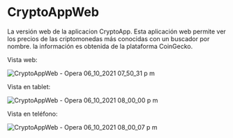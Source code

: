 # CryptoAppWeb

La versión web de la aplicacion CryptoApp. Esta aplicación web permite ver los precios de las criptomonedas más conocidas con un buscador por nombre. la información es obtenida de la plataforma CoinGecko.

Vista web:

![CryptoAppWeb - Opera 06_10_2021 07_50_31 p  m](https://user-images.githubusercontent.com/55226492/136294999-1b83f2c2-d885-46f4-a66c-866299614bb6.png)


Vista en tablet:

![CryptoAppWeb - Opera 06_10_2021 08_00_00 p  m](https://user-images.githubusercontent.com/55226492/136295225-928aa5f6-dba6-4fc7-bc37-000812787ed8.png)


Vista en teléfono:

![CryptoAppWeb - Opera 06_10_2021 08_00_07 p  m](https://user-images.githubusercontent.com/55226492/136295247-68659cd3-34a4-40c5-8da8-27f38bb15746.png)


